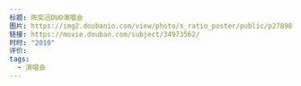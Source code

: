 ```yaml
---
标题: 陈奕迅DUO演唱会
图片: https://img2.doubanio.com/view/photo/s_ratio_poster/public/p2789860511.webp
链接: https://movie.douban.com/subject/34973562/
时时: "2010"
评价: 
tags:
  - 演唱会
---
```



